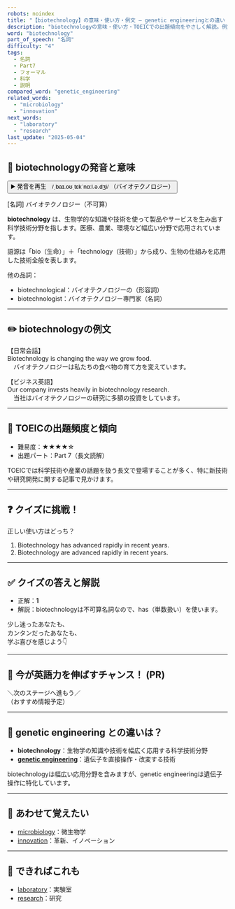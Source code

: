 ```yaml
---
robots: noindex
title: "【biotechnology】の意味・使い方・例文 ― genetic engineeringとの違い【TOEIC英単語】"
description: "biotechnologyの意味・使い方・TOEICでの出題傾向をやさしく解説。例文・クイズ付きでgenetic engineeringとの違いもわかりやすく学べます。"
word: "biotechnology"
part_of_speech: "名詞"
difficulty: "4"
tags:
  - 名詞
  - Part7
  - フォーマル
  - 科学
  - 説明
compared_word: "genetic_engineering"
related_words:
  - "microbiology"
  - "innovation"
next_words:
  - "laboratory"
  - "research"
last_update: "2025-05-04"
---
```


## 🔰 biotechnologyの発音と意味

<button class="play-audio" onclick="playTTS('biotechnology')">
  <span class="play-audio-main">
    ▶️ 発音を再生　/ˌbaɪ.oʊˌtɛkˈnɑːl.ə.dʒi/
  </span>
  <span class="play-audio-sub">
    （バイオテクノロジー）
  </span>
</button>

[名詞] バイオテクノロジー（不可算）

**biotechnology** は、生物学的な知識や技術を使って製品やサービスを生み出す科学技術分野を指します。医療、農業、環境など幅広い分野で応用されています。

語源は「bio（生命）」＋「technology（技術）」から成り、生物の仕組みを応用した技術全般を表します。

他の品詞：  
- biotechnological：バイオテクノロジーの（形容詞）
- biotechnologist：バイオテクノロジー専門家（名詞）

---

## ✏️ biotechnologyの例文

【日常会話】  
Biotechnology is changing the way we grow food.  
　バイオテクノロジーは私たちの食べ物の育て方を変えています。

【ビジネス英語】  
Our company invests heavily in biotechnology research.  
　当社はバイオテクノロジーの研究に多額の投資をしています。

---

## 🎯 TOEICの出題頻度と傾向

- 難易度：★★★★☆
- 出題パート：Part 7（長文読解）

TOEICでは科学技術や産業の話題を扱う長文で登場することが多く、特に新技術や研究開発に関する記事で見かけます。

---

## ❓ クイズに挑戦！

正しい使い方はどっち？

1. Biotechnology has advanced rapidly in recent years.  
2. Biotechnology are advanced rapidly in recent years.

---

## ✅ クイズの答えと解説

- 正解：**1**
- 解説：biotechnologyは不可算名詞なので、has（単数扱い）を使います。

少し迷ったあなたも、  
カンタンだったあなたも、  
学ぶ喜びを感じよう👇️

---

## 🚀 今が英語力を伸ばすチャンス！ (PR)

<div class="info-center">
＼次のステージへ進もう／<br>  
（おすすめ情報予定）
</div>

---

## 🤔  genetic engineering との違いは？

- **biotechnology**：生物学の知識や技術を幅広く応用する科学技術分野
- **[genetic engineering](/genetic_engineering)**：遺伝子を直接操作・改変する技術

biotechnologyは幅広い応用分野を含みますが、genetic engineeringは遺伝子操作に特化しています。

---

## 🧩 あわせて覚えたい

- [microbiology](/microbiology)：微生物学
- [innovation](/innovation)：革新、イノベーション

---

## 📖 できればこれも

- [laboratory](/laboratory)：実験室
- [research](/research)：研究

<!-- cvid: aid32_bid07 -->
